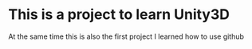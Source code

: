 # This is a project to learn Unity3D
At the same time this is also the first project I learned how to use github
